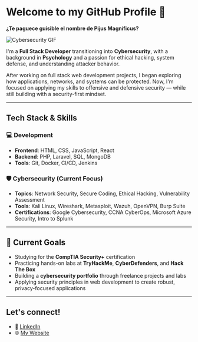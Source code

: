 # Welcome to my GitHub Profile 👋 

**¿Te paguece guisible el nombre de Pijus Magníficus?**

![Cybersecurity GIF](https://media3.giphy.com/media/v1.Y2lkPTc5MGI3NjExYW0ybzF2b2hycjB4cWRnaDJyZDF1ODFsbG5rZGdmdGFzbXBkdXE0MCZlcD12MV9pbnRlcm5hbF9naWZfYnlfaWQmY3Q9Zw/qcgtyllMthBL2/giphy.gif)


I'm a **Full Stack Developer** transitioning into **Cybersecurity**, with a background in **Psychology** and a passion for ethical hacking, system defense, and understanding attacker behavior.

After working on full stack web development projects, I began exploring how applications, networks, and systems can be protected. Now, I'm focused on applying my skills to offensive and defensive security — while still building with a security-first mindset.

---

## Tech Stack & Skills

### 💻 Development
- **Frontend**: HTML, CSS, JavaScript, React
- **Backend**: PHP, Laravel, SQL, MongoDB
- **Tools**: Git, Docker, CI/CD, Jenkins

### 🛡️ Cybersecurity (Current Focus)
- **Topics**: Network Security, Secure Coding, Ethical Hacking, Vulnerability Assessment
- **Tools**: Kali Linux, Wireshark, Metasploit, Wazuh, OpenVPN, Burp Suite
- **Certifications**: Google Cybersecurity, CCNA CyberOps, Microsoft Azure Security, Intro to Splunk

---

## 🚀 Current Goals

- Studying for the **CompTIA Security+** certification  
- Practicing hands-on labs at **TryHackMe**, **CyberDefenders**, and **Hack The Box**
- Building a **cybersecurity portfolio** through freelance projects and labs
- Applying security principles in web development to create robust, privacy-focused applications

---

## Let's connect!

- 🔗 [LinkedIn](https://linkedin.com/in/mario-valdes-centurion)
- 🌐 [My Website](https://marwire.eu)


